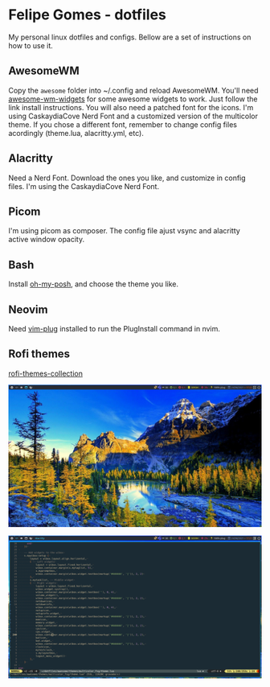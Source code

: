 # Felipe Gomes - dotfiles
My personal linux dotfiles and configs. Bellow are a set of instructions on how to use it.

## AwesomeWM
Copy the ```awesome``` folder into ~/.config and reload AwesomeWM.
You'll need [awesome-wm-widgets](https://github.com/streetturtle/awesome-wm-widgets) for some awesome widgets to work. Just follow the link install instructions.
You will also need a patched font for the icons. I'm using CaskaydiaCove Nerd Font and a customized version of the multicolor theme. If you chose a different font, remember to change config files acordingly (theme.lua, alacritty.yml, etc).

## Alacritty
Need a Nerd Font. Download the ones you like, and customize in config files. I'm using the CaskaydiaCove Nerd Font.

## Picom
I'm using picom as composer. The config file ajust vsync and alacritty active window opacity.

## Bash
Install [oh-my-posh](https://ohmyposh.dev/), and choose the theme you like.

## Neovim
Need [vim-plug](https://github.com/junegunn/vim-plug) installed to run the PlugInstall command in nvim.

## Rofi themes
[rofi-themes-collection](https://githubmemory.com/repo/lr-tech/rofi-themes-collection)

![](https://github.com/felsangom/dotfiles/blob/main/awesome/screenshot2.png)

![](https://raw.githubusercontent.com/felsangom/dotfiles/main/awesome/screenshot.png)
